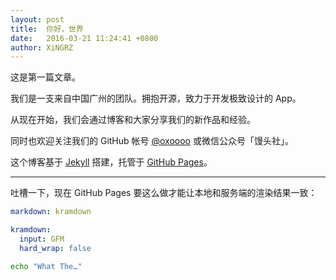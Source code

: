```yaml
---
layout: post
title:  你好，世界
date:   2016-03-21 11:24:41 +0800
author: XiNGRZ
---
```


这是第一篇文章。

我们是一支来自中国广州的团队。拥抱开源，致力于开发极致设计的 App。

从现在开始，我们会通过博客和大家分享我们的新作品和经验。

同时也欢迎关注我们的 GitHub 帐号 [@oxoooo](https://github.com/oxoooo) 或微信公众号「馒头社」。

这个博客基于 [Jekyll](https://jekyllrb.com) 搭建，托管于 [GitHub Pages](https://pages.github.com)。

---

吐槽一下，现在 GitHub Pages 要这么做才能让本地和服务端的渲染结果一致：

```yml
markdown: kramdown

kramdown:
  input: GFM
  hard_wrap: false
```

```sh
echo "What The…"
```
